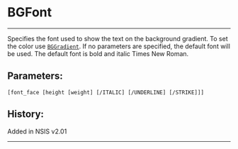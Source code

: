 # BGFont

---

Specifies the font used to show the text on the background gradient. To set the color use [`BGGradient`][1]. If no parameters are specified, the default font will be used. The default font is bold and italic Times New Roman.

## Parameters:

    [font_face [height [weight] [/ITALIC] [/UNDERLINE] [/STRIKE]]]

## History:

Added in NSIS v2.01

---

[1]: BGGradient.md